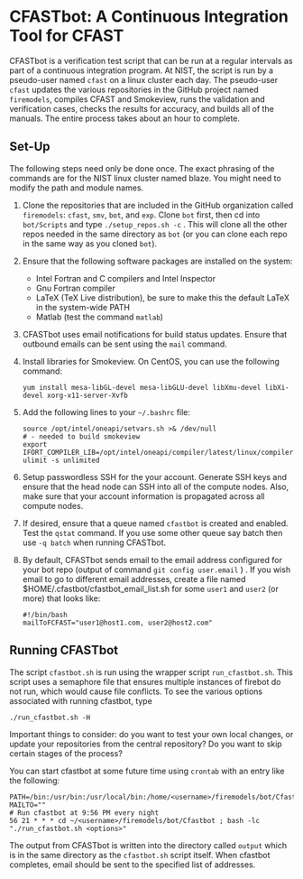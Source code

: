 # CFASTbot: A Continuous Integration Tool for CFAST

CFASTbot is a verification test script that can be run at a regular intervals as part of a continuous integration program. At NIST, the script is run by a pseudo-user named `cfast` on a linux cluster each day. The pseudo-user `cfast` updates the various repositories in the GitHub project named `firemodels`, compiles CFAST and Smokeview, runs the validation and verification cases, checks the results for accuracy, and builds all of the manuals. The entire process takes about an hour to complete.

## Set-Up

The following steps need only be done once. The exact phrasing of the commands are for the NIST linux cluster named blaze. You might need to modify the path and module names.

1. Clone the repositories that are included in the GitHub organization called `firemodels`: `cfast`, `smv`, `bot`, and `exp`. Clone `bot` first, then cd into `bot/Scripts` and type `./setup_repos.sh -c` . This will clone all the other repos needed in the same directory as `bot` (or you can clone each repo in the same way as you cloned `bot`).


2. Ensure that the following software packages are installed on the system:

    * Intel Fortran and C compilers and Intel Inspector
    * Gnu Fortran compiler
    * LaTeX (TeX Live distribution), be sure to make this the default LaTeX in the system-wide PATH
    * Matlab (test the command `matlab`)

3. CFASTbot uses email notifications for build status updates. Ensure that outbound emails can be sent using the `mail` command.

4. Install libraries for Smokeview. On CentOS, you can use the following command:
   ```
   yum install mesa-libGL-devel mesa-libGLU-devel libXmu-devel libXi-devel xorg-x11-server-Xvfb
   ```

5. Add the following lines to your `~/.bashrc` file:
    ```
    source /opt/intel/oneapi/setvars.sh >& /dev/null
    # - needed to build smokeview
    export IFORT_COMPILER_LIB=/opt/intel/oneapi/compiler/latest/linux/compiler/lib/intel64_lin
    ulimit -s unlimited
    ```
   
6. Setup passwordless SSH for the your account. Generate SSH keys and ensure that the head node can SSH into all of the compute nodes. Also, make sure that your account information is propagated across all compute nodes.

7. If desired, ensure that a queue named `cfastbot` is created and enabled. Test the `qstat` command.  If you use some other queue say batch then use `-q batch` when running CFASTbot.  

8. By default, CFASTbot sends email to the email address configured for your bot repo (output of command `git config user.email` ) .  If you wish email to go to different email addresses, create a file named $HOME/.cfastbot/cfastbot_email_list.sh for some `user1` and `user2` (or more) that looks like:
   ```
   #!/bin/bash
   mailToFCFAST="user1@host1.com, user2@host2.com"
   ```

## Running CFASTbot

The script `cfastbot.sh` is run using the wrapper script `run_cfastbot.sh`. This script uses a semaphore file that ensures multiple instances of firebot do not run, which would cause file conflicts. To see the various options associated with running cfastbot, type
```
./run_cfastbot.sh -H
```
Important things to consider: do you want to test your own local changes, or update your repositories from the central repository? Do you want to skip certain stages of the process?

You can start cfastbot at some future time using `crontab` with an entry like the following:
```
PATH=/bin:/usr/bin:/usr/local/bin:/home/<username>/firemodels/bot/Cfastbot:$PATH
MAILTO=""
# Run cfastbot at 9:56 PM every night
56 21 * * * cd ~/<username>/firemodels/bot/Cfastbot ; bash -lc "./run_cfastbot.sh <options>"
```
The output from CFASTbot is written into the directory called `output` which is in the same directory as the `cfastbot.sh` script itself. When cfastbot completes, email should be sent to the specified list of addresses.
